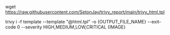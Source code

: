 wget https://raw.githubusercontent.com/SetonJay/trivy_report/main/trivy_html.tpl

trivy i -f template --template "@html.tpl" -o {OUTPUT_FILE_NAME} --exit-code 0 --severity HIGH,MEDIUM,LOW,CRITICAL {IMAGE}

